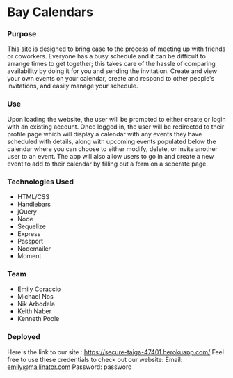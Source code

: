 # Bay Calendars

### Purpose
This site is designed to bring ease to the process of meeting up with friends or coworkers. Everyone has a busy schedule and it can be difficult to arrange times to get together; this takes care of the hassle of comparing availability by doing it for you and sending the invitation. Create and view your own events on your calendar, create and respond to other people's invitations, and easily manage your schedule.

### Use
Upon loading the website, the user will be prompted to either create or login with an existing account. Once logged in, the user will be redirected to their profile page which will display a calendar with any events they have scheduled with details, along with upcoming events populated below the calendar where you can choose to either modify, delete, or invite another user to an event. The app will also allow users to go in and create a new event to add to their calendar by filling out a form on a seperate page.

### Technologies Used
* HTML/CSS
* Handlebars
* jQuery
* Node
* Sequelize
* Express
* Passport
* Nodemailer
* Moment

### Team
* Emily Coraccio
* Michael Nos
* Nik Arbodela
* Keith Naber
* Kenneth Poole

### Deployed
Here's the link to our site : https://secure-taiga-47401.herokuapp.com/
Feel free to use these credentials to check out our website: 
Email: emily@mailinator.com
Password: password
